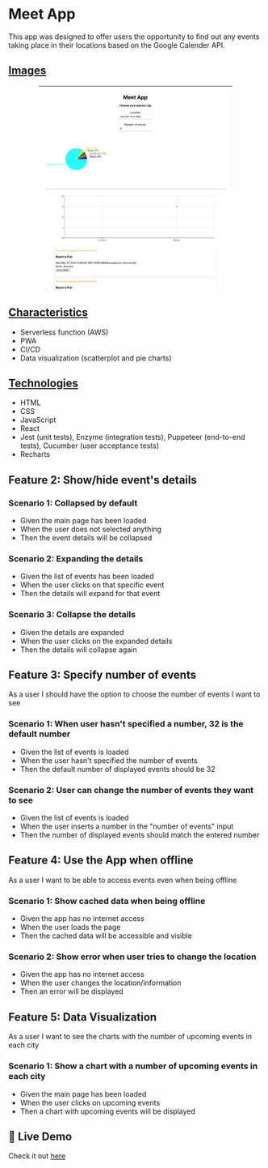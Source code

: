 # Meet App

This app was designed to offer users the opportunity to find out any events taking place in their locations based on the Google Calender API.

## <u>Images</u>

<p align="center">
    <img height="200" src="/public/4.9-meet-app.png">
    <img height="200" src="public/4.9-meet-app-2.png">
</p>

## <u>Characteristics</u>

- Serverless function (AWS)
- PWA
- CI/CD
- Data visualization (scatterplot and pie charts)

## <u>Technologies</u>

- HTML
- CSS
- JavaScript
- React
- Jest (unit tests), Enzyme (integration tests), Puppeteer (end-to-end tests), Cucumber (user acceptance tests)
- Recharts

## Feature 2: Show/hide event's details

### Scenario 1: Collapsed by default

- Given the main page has been loaded
- When the user does not selected anything
- Then the event details will be collapsed

### Scenario 2: Expanding the details

- Given the list of events has been loaded
- When the user clicks on that specific event
- Then the details will expand for that event

### Scenario 3: Collapse the details

- Given the details are expanded
- When the user clicks on the expanded details
- Then the details will collapse again

## Feature 3: Specify number of events

As a user I should have the option to choose the number of events I want to see

### Scenario 1: When user hasn't specified a number, 32 is the default number

- Given the list of events is loaded
- When the user hasn't specified the number of events
- Then the default number of displayed events should be 32

### Scenario 2: User can change the number of events they want to see

- Given the list of events is loaded
- When the user inserts a number in the "number of events" input
- Then the number of displayed events should match the entered number

## Feature 4: Use the App when offline

As a user I want to be able to access events even when being offline

### Scenario 1: Show cached data when being offline

- Given the app has no internet access
- When the user loads the page
- Then the cached data will be accessible and visible

### Scenario 2: Show error when user tries to change the location

- Given the app has no internet access
- When the user changes the location/information
- Then an error will be displayed

## Feature 5: Data Visualization

As a user I want to see the charts with the number of upcoming events in each city

### Scenario 1: Show a chart with a number of upcoming events in each city

- Given the main page has been loaded
- When the user clicks on upcoming events
- Then a chart with upcoming events will be displayed

## 🌱 Live Demo

Check it out [here](https://decisivehoneybadger.github.io/meet/)
